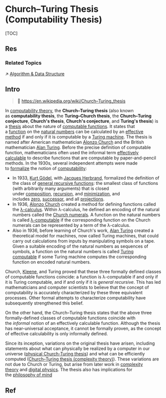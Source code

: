 # Church–Turing Thesis (Computability Thesis)

[TOC]



## Res
### Related Topics
↗ [Algorithm & Data Structure](../../../../🔑%20CS%20Core/🦄%20Algorithm%20&%20Data%20Structure/Algorithm%20&%20Data%20Structure.md)



## Intro
> 🔗 https://en.wikipedia.org/wiki/Church–Turing_thesis

In [computability theory](https://en.wikipedia.org/wiki/Computability_theory_(computation) "Computability theory (computation)"), the **Church–Turing thesis** (also known as **computability thesis**, the **Turing–Church thesis**, the **Church–Turing conjecture**, **Church's thesis**, **Church's conjecture**, and **Turing's thesis**) is a [thesis](https://en.wiktionary.org/wiki/thesis "wiktionary:thesis") about the nature of [computable functions](https://en.wikipedia.org/wiki/Computable_function "Computable function"). It states that a [function](https://en.wikipedia.org/wiki/Function_(mathematics) "Function (mathematics)") on the [natural numbers](https://en.wikipedia.org/wiki/Natural_numbers "Natural numbers") can be calculated by an [effective method](https://en.wikipedia.org/wiki/Effective_method "Effective method") if and only if it is computable by a [Turing machine](https://en.wikipedia.org/wiki/Turing_machine "Turing machine"). The thesis is named after American mathematician [Alonzo Church](https://en.wikipedia.org/wiki/Alonzo_Church "Alonzo Church") and the British mathematician [Alan Turing](https://en.wikipedia.org/wiki/Alan_Turing "Alan Turing"). Before the precise definition of computable function, mathematicians often used the informal term [effectively calculable](https://en.wikipedia.org/wiki/Effectively_calculable "Effectively calculable") to describe functions that are computable by paper-and-pencil methods. In the 1930s, several independent attempts were made to [formalize](https://en.wikipedia.org/wiki/Formal_system "Formal system") the notion of [computability](https://en.wikipedia.org/wiki/Computability "Computability"):

- In 1933, [Kurt Gödel](https://en.wikipedia.org/wiki/Kurt_G%C3%B6del "Kurt Gödel"), with [Jacques Herbrand](https://en.wikipedia.org/wiki/Jacques_Herbrand "Jacques Herbrand"), formalized the definition of the class of [general recursive functions](https://en.wikipedia.org/wiki/General_recursive_function "General recursive function"): the smallest class of functions (with arbitrarily many arguments) that is closed under [composition](https://en.wikipedia.org/wiki/Function_composition "Function composition"), [recursion](https://en.wikipedia.org/wiki/Recursion "Recursion"), and [minimization](https://en.wikipedia.org/wiki/%CE%9C_operator "Μ operator"), and includes [zero](https://en.wikipedia.org/wiki/Zero_function "Zero function"), [successor](https://en.wikipedia.org/wiki/Successor_function "Successor function"), and all [projections](https://en.wikipedia.org/wiki/Projection_function "Projection function").
- In 1936, [Alonzo Church](https://en.wikipedia.org/wiki/Alonzo_Church "Alonzo Church") created a method for defining functions called the [λ-calculus](https://en.wikipedia.org/wiki/Lambda_calculus "Lambda calculus"). Within λ-calculus, he defined an encoding of the natural numbers called the [Church numerals](https://en.wikipedia.org/wiki/Church_numerals "Church numerals"). A function on the natural numbers is called [λ-computable](https://en.wikipedia.org/wiki/Lambda-recursive_function "Lambda-recursive function") if the corresponding function on the Church numerals can be represented by a term of the λ-calculus.
- Also in 1936, before learning of Church's work, [Alan Turing](https://en.wikipedia.org/wiki/Alan_Turing "Alan Turing") created a theoretical model for machines, now called Turing machines, that could carry out calculations from inputs by manipulating symbols on a tape. Given a suitable encoding of the natural numbers as sequences of symbols, a function on the natural numbers is called [Turing computable](https://en.wikipedia.org/wiki/Computable_function "Computable function") if some Turing machine computes the corresponding function on encoded natural numbers.

Church, [Kleene](https://en.wikipedia.org/wiki/Stephen_Cole_Kleene "Stephen Cole Kleene"), and Turing proved that these three formally defined classes of computable functions coincide: a function is λ-computable if and only if it is Turing computable, and if and only if it is _general recursive_. This has led mathematicians and computer scientists to believe that the concept of computability is accurately characterized by these three equivalent processes. Other formal attempts to characterize computability have subsequently strengthened this belief.

On the other hand, the Church–Turing thesis states that the above three formally-defined classes of computable functions coincide with the _informal_ notion of an effectively calculable function. Although the thesis has near-universal acceptance, it cannot be formally proven, as the concept of effective calculability is only informally defined.

Since its inception, variations on the original thesis have arisen, including statements about what can physically be realized by a computer in our universe ([physical Church-Turing thesis](https://en.wikipedia.org/wiki/Physical_Church-Turing_thesis "Physical Church-Turing thesis")) and what can be efficiently computed ([Church–Turing thesis (complexity theory)](https://en.wikipedia.org/wiki/Church%E2%80%93Turing_thesis#complexity-theoretic_Church%E2%80%93Turing_thesis)). These variations are not due to Church or Turing, but arise from later work in [complexity theory](https://en.wikipedia.org/wiki/Computational_complexity_theory "Computational complexity theory") and [digital physics](https://en.wikipedia.org/wiki/Digital_physics "Digital physics"). The thesis also has implications for the [philosophy of mind](https://en.wikipedia.org/wiki/Philosophy_of_mind "Philosophy of mind")



## Ref

